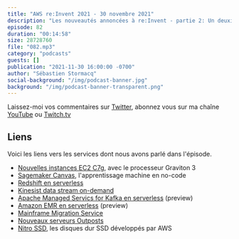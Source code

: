 ```yaml
---
title: "AWS re:Invent 2021 - 30 novembre 2021"
description: "Les nouveautés annoncées à re:Invent - partie 2: Un deuxième épisode consacré aux annonces faites pendant la conférence AWS re:Invent à Las Vegas. Dans cet épisode, nous parlons de serverless avec des nouvelles options pour vous débarraser de vos serveurs, nous parlons de SageMaker Canvas, l'apprentissage machine no-code. Nous évoquerons la migration de mainframe et parlerons un petit peu de matériel avec Outposts et Nitro SSD."
episode: 82
duration: "00:14:58"
size: 28728760
file: "082.mp3"
category: "podcasts"
guests: []
publication: "2021-11-30 16:00:00 -0700"
author: "Sébastien Stormacq"
social-background: "/img/podcast-banner.jpg"
background: "/img/podcast-banner-transparent.png"
---
```


Laissez-moi vos commentaires sur [Twitter](https://twitter.com/sebsto), abonnez vous sur ma chaîne [YouTube](https://www.youtube.com/sebsto) ou [Twitch.tv](https://www.twitch.tv/sebAWS)

## Liens

Voici les liens vers les services dont nous avons parlé dans l'épisode.

- [Nouvelles instances EC2 C7g](https://aws.amazon.com/blogs/aws/join-the-preview-amazon-ec2-c7g-instances-powered-by-new-aws-graviton3-processors/), avec le processeur Graviton 3
- [Sagemaker Canvas](https://aws.amazon.com/blogs/aws/announcing-amazon-sagemaker-canvas-a-visual-no-code-machine-learning-capability-for-business-analysts/), l'apprentissage machine en no-code
- [Redshift en serverless](https://aws.amazon.com/blogs/aws/introducing-amazon-redshift-serverless-run-analytics-at-any-scale-without-having-to-manage-infrastructure/)
- [Kinesist data stream on-demand](https://aws.amazon.com/blogs/aws/amazon-kinesis-data-streams-on-demand-stream-data-at-scale-without-managing-capacity/)
- [Apache Managed Servics for Kafka en serverless](https://aws.amazon.com/about-aws/whats-new/2021/11/amazon-msk-serverless-public-preview/) (preview)
- [Amazon EMR en serverless](https://aws.amazon.com/about-aws/whats-new/2021/11/amazon-emr-serverless-preview/) (preview) 
- [Mainframe Migration Service](https://aws.amazon.com/about-aws/whats-new/2021/11/introducing-aws-mainframe-modernization/)
- [Nouveaux serveurs Outposts](https://aws.amazon.com/blogs/aws/new-aws-outposts-servers-in-two-form-factors/)
- [Nitro SSD](https://aws.amazon.com/blogs/aws/aws-nitro-ssd-high-performance-storage-for-your-i-o-intensive-applications/), les disques dur SSD développés par AWS